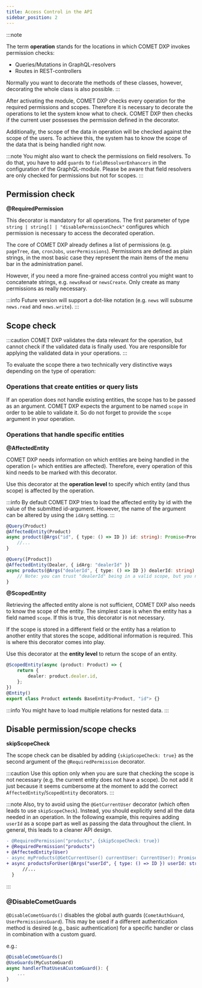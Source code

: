 ```yaml
---
title: Access Control in the API
sidebar_position: 2
---
```


:::note

The term **operation** stands for the locations in which COMET DXP invokes permission checks:

-   Queries/Mutations in GraphQL-resolvers
-   Routes in REST-controllers

Normally you want to decorate the methods of these classes, however, decorating the whole class is also possible.
:::

After activating the module, COMET DXP checks every operation for the required permissions and scopes. Therefore it is necessary to decorate the operations to let the system know what to check. COMET DXP then checks if the current user possesses the permission defined in the decorator.

Additionally, the scope of the data in operation will be checked against the scope of the users. To achieve this, the system has to know the scope of the data that is being handled right now.

:::note
You might also want to check the permissions on field resolvers. To do that, you have to add `guards` to `fieldResolverEnhancers` in the configuration of the GraphQL-module. Please be aware that field resolvers are only checked for permissions but not for scopes.
:::

## Permission check

**@RequiredPermission**

This decorator is mandatory for all operations. The first parameter of type `string | string[] | "disablePermissionCheck"` configures which permission is necessary to access the decorated operation.

The core of COMET DXP already defines a list of permissions (e.g. `pageTree`, `dam`, `cronJobs`, `userPermissions`). Permissions are defined as plain strings, in the most basic case they represent the main items of the menu bar in the administration panel.

However, if you need a more fine-grained access control you might want to concatenate strings, e.g. `newsRead` or `newsCreate`. Only create as many permissions as really necessary.

:::info
Future version will support a dot-like notation (e.g. `news` will subsume `news.read` and `news.write`).
:::

## Scope check

:::caution
COMET DXP validates the data relevant for the operation, but cannot check if the validated data is finally used. You are responsible for applying the validated data in your operations.
:::

To evaluate the scope there a two technically very distinctive ways depending on the type of operation:

### Operations that create entities or query lists

If an operation does not handle existing entities, the scope has to be passed as an argument. COMET DXP expects the argument to be named `scope` in order to be able to validate it. So do not forget to provide the `scope` argument in your operation.

### Operations that handle specific entities

**@AffectedEntity**

COMET DXP needs information on which entities are being handled in the operation (= which entities are affected). Therefore, every operation of this kind needs to be marked with this decorator.

Use this decorator at the **operation level** to specify which entity (and thus scope) is affected by the operation.

:::info
By default COMET DXP tries to load the affected entity by id with the value of the submitted id-argument. However, the name of the argument can be altered by using the `idArg` setting.
:::

```ts
@Query(Product)
@AffectedEntity(Product)
async product(@Args("id", { type: () => ID }) id: string): Promise<Product> {
    //...
}
```

```ts
@Query([Product])
@AffectedEntity(Dealer, { idArg: "dealerId" })
async products(@Args("dealerId", { type: () => ID }) dealerId: string): Promise<Product[]> {
    // Note: you can trust "dealerId" being in a valid scope, but you need to make sure that your business code restricts this query to the given dealer
}
```

**@ScopedEntity**

Retrieving the affected entity alone is not sufficient, COMET DXP also needs to know the scope of the entity. The simplest case is when the entity has a field named `scope`. If this is true, this decorator is not necessary.

If the scope is stored in a different field or the entity has a relation to another entity that stores the scope, additional information is required. This is where this decorator comes into play.

Use this decorator at the **entity level** to return the scope of an entity.

```ts
@ScopedEntity(async (product: Product) => {
    return {
        dealer: product.dealer.id,
    };
})
@Entity()
export class Product extends BaseEntity<Product, "id"> {}
```

:::info
You might have to load multiple relations for nested data.
:::

## Disable permission/scope checks

**skipScopeCheck**

The scope check can be disabled by adding `{skipScopeCheck: true}` as the second argument of the `@RequiredPermission` decorator.

:::caution
Use this option only when you are sure that checking the scope is not necessary (e.g. the current entity does not have a scope). Do not add it just because it seems cumbersome at the moment to add the correct `AffectedEntity`/`ScopedEntity` decorators.
:::

:::note
Also, try to avoid using the `@GetCurrentUser` decorator (which often leads to use `skipScopeCheck`). Instead, you should explicitly send all the data needed in an operation. In the following example, this requires adding `userId` as a scope part as well as passing the data throughout the client. In general, this leads to a cleaner API design.

```diff
- @RequiredPermission("products", {skipScopeCheck: true})
+ @RequiredPermission("products")
+ @AffectedEntity(User)
- async myProducts(@GetCurrentUser() currentUser: CurrentUser): Promise<Product[]> {
+ async productsForUser(@Args("userId", { type: () => ID }) userId: string): Promise<Product[]> {
      //...
  }
```

:::

### @DisableCometGuards

`@DisableCometGuards()` disables the global auth guards (`CometAuthGuard`, `UserPermissionsGuard`). This may be used if a different authentication method is desired (e.g., basic authentication) for a specific handler or class in combination with a custom guard.

e.g.:

```typescript
@DisableCometGuards()
@UseGuards(MyCustomGuard)
async handlerThatUsesACustomGuard(): {
    ...
}
```
